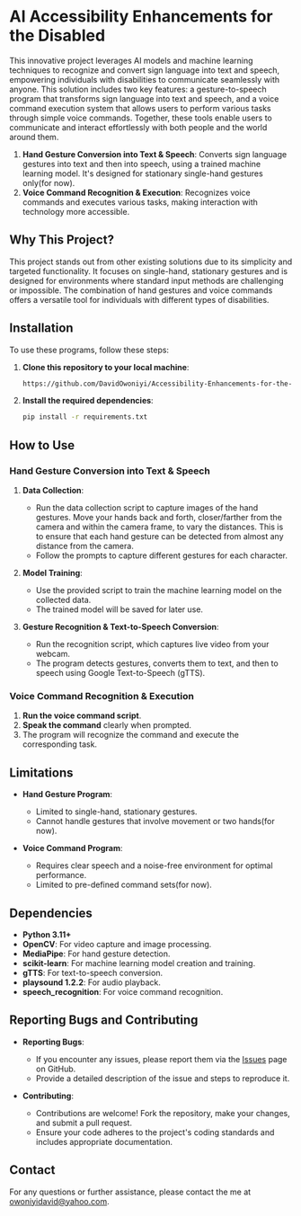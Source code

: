 # **AI Accessibility Enhancements for the Disabled**

This innovative project leverages AI models and machine learning techniques to recognize and convert sign language into text and speech, empowering individuals with disabilities to communicate seamlessly with anyone. This solution includes two key features: a gesture-to-speech program that transforms sign language into text and speech, and a voice command execution system that allows users to perform various tasks through simple voice commands. Together, these tools enable users to communicate and interact effortlessly with both people and the world around them.

1. **Hand Gesture Conversion into Text & Speech**: Converts sign language gestures into text and then into speech, using a trained machine learning model. It's designed for stationary single-hand gestures only(for now).
2. **Voice Command Recognition & Execution**: Recognizes voice commands and executes various tasks, making interaction with technology more accessible.

## **Why This Project?**

This project stands out from other existing solutions due to its simplicity and targeted functionality. It focuses on single-hand, stationary gestures and is designed for environments where standard input methods are challenging or impossible. The combination of hand gestures and voice commands offers a versatile tool for individuals with different types of disabilities.

## **Installation**

To use these programs, follow these steps:

1. **Clone this repository to your local machine**:
   ```bash
   https://github.com/DavidOwoniyi/Accessibility-Enhancements-for-the-Disabled.git
   ```

2. **Install the required dependencies**:
   ```bash
   pip install -r requirements.txt
   ```

## **How to Use**

### **Hand Gesture Conversion into Text & Speech**

1. **Data Collection**:
   - Run the data collection script to capture images of the hand gestures. Move your hands back and forth, closer/farther from the camera and within the camera frame, to vary the distances. This is to ensure that each hand gesture can be detected from almost any distance from the camera.
   - Follow the prompts to capture different gestures for each character.

2. **Model Training**:
   - Use the provided script to train the machine learning model on the collected data.
   - The trained model will be saved for later use.

3. **Gesture Recognition & Text-to-Speech Conversion**:
   - Run the recognition script, which captures live video from your webcam.
   - The program detects gestures, converts them to text, and then to speech using Google Text-to-Speech (gTTS).

### **Voice Command Recognition & Execution**

1. **Run the voice command script**.
2. **Speak the command** clearly when prompted.
3. The program will recognize the command and execute the corresponding task.

## **Limitations**

- **Hand Gesture Program**:
  - Limited to single-hand, stationary gestures.
  - Cannot handle gestures that involve movement or two hands(for now).

- **Voice Command Program**:
  - Requires clear speech and a noise-free environment for optimal performance.
  - Limited to pre-defined command sets(for now).

## **Dependencies**

- **Python 3.11+**
- **OpenCV**: For video capture and image processing.
- **MediaPipe**: For hand gesture detection.
- **scikit-learn**: For machine learning model creation and training.
- **gTTS**: For text-to-speech conversion.
- **playsound 1.2.2**: For audio playback.
- **speech_recognition**: For voice command recognition.

## **Reporting Bugs and Contributing**

- **Reporting Bugs**:
  - If you encounter any issues, please report them via the [Issues](https://github.com/your-username/Accessibility-Enhancement-Programs/issues) page on GitHub.
  - Provide a detailed description of the issue and steps to reproduce it.

- **Contributing**:
  - Contributions are welcome! Fork the repository, make your changes, and submit a pull request.
  - Ensure your code adheres to the project's coding standards and includes appropriate documentation.

## **Contact**

For any questions or further assistance, please contact the me at [owoniyidavid@yahoo.com](mailto:owoniyidavid@yahoo.com).
